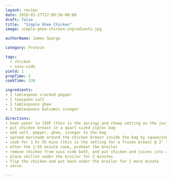 ```yaml
---
layout: recipe
date: 2019-01-27T17:00:56-08:00
draft: false
title:  "Simple Ghee Chicken" 
image: simple-ghee-chicken-ingredients.jpg

authorName: James Spargo

category: Protein

tags: 
  - chicken
  - sous-vide
yield: 1
prepTime: 5
cookTime: 130

ingredients:
- 1 tablespoon cracked pepper
- 1 teaspoon salt
- 1 tablespoons ghee
- 1 tablespoons balsamic vinegar

directions:
- heat water to 158F (this is the springy and chewy setting on the joule app)
- put chicken breast in a quart sized ziploc bag
- add salt, pepper, ghee, vinegar to the bag
- spread marinade around the chicken breast inside the bag by squeezing
- cook for 1 hr 55 mins (this is the setting for a frozen breast @ 2" thick)
- after the 1:55 minute cook, preheat the broiler
- remove chicken from sous vide bath, and put chicken and juices into a skillet
- place skillet under the broiler for 2 minutes
- flip the chicken and put back under the broiler for 1 more minute
- serve

---
```

